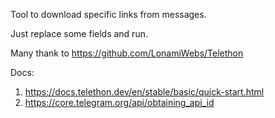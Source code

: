 Tool to download specific links from messages.

Just replace some fields and run.

Many thank to https://github.com/LonamiWebs/Telethon


Docs:
1. https://docs.telethon.dev/en/stable/basic/quick-start.html
2. https://core.telegram.org/api/obtaining_api_id

